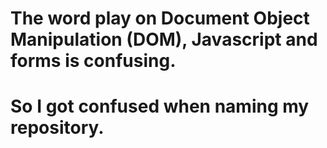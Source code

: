 # The word play on Document Object Manipulation (DOM), Javascript and forms is confusing. 
# So I got confused when naming my repository.
